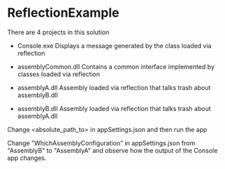 # ReflectionExample

There are 4 projects in this solution

* Console.exe
Displays a message generated by the class loaded via reflection

* assemblyCommon.dll
Contains a common interface implemented by classes loaded via reflection

* assemblyA.dll
Assembly loaded via reflection that talks trash about assemblyB.dll

* assemblyB.dll
Assembly loaded via reflection that talks trash about assemblyA.dll


Change <absolute_path_to> in appSettings.json and then run the app

Change "WhichAssemblyConfiguration" in appSettings.json from "AssemblyB" to "AssemblyA" and observe how the output of the Console app changes.
